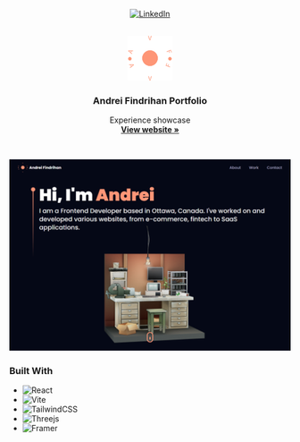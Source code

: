 <div align="center">

<a href="https://www.linkedin.com/in/andrei-findrihan/">![LinkedIn][linkedin-shield]</a>

</div>

<!-- PROJECT LOGO -->
<br />
<div align="center">
  <a href="https://github.com/github_username/repo_name">
    <img src="src/assets/logoNoBackground.svg" alt="Logo" width="80" height="80">
  </a>

<h3 align="center">Andrei Findrihan Portfolio</h3>

  <p align="center">
    Experience showcase
    <br />
    <a href="https://andreifindrihan.com"><strong>View website »</strong></a>
  </p>
</div>
<br />

[![Product Name Screen Shot][product-screenshot]](https://andreifindrihan.com)

### Built With

- ![React](https://img.shields.io/badge/react-%2320232a.svg?style=for-the-badge&logo=react&logoColor=%2361DAFB)
- ![Vite](https://img.shields.io/badge/vite-%23646CFF.svg?style=for-the-badge&logo=vite&logoColor=white)
- ![TailwindCSS](https://img.shields.io/badge/tailwindcss-%2338B2AC.svg?style=for-the-badge&logo=tailwind-css&logoColor=white)
- ![Threejs](https://img.shields.io/badge/threejs-black?style=for-the-badge&logo=three.js&logoColor=white)
- ![Framer](https://img.shields.io/badge/Framer-black?style=for-the-badge&logo=framer&logoColor=blue)

<!-- MARKDOWN LINKS & IMAGES -->

[linkedin-shield]: https://img.shields.io/badge/-LinkedIn-black.svg?style=for-the-badge&logo=linkedin&colorB=555
[product-screenshot]: src/assets//showcase.png
